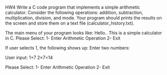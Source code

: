 HW4
Write a C code program that implements a simple arithmetic calculator. Consider the following operations: addition, subtraction, multiplication, division, and mode.
Your program should prints the results on the screen and store them on a text file (calculator_history.txt). 

The main menu of your program looks like:
Hello.. This is a simple calculator in C.
Please Select:
1- Enter Arithmetic Operation 
2- Exit 

If user selects 1, the following shows up:
Enter two numbers: 

User input: 1+7
2×7=14

Please Select:
1- Enter Arithmetic Operation 
2- Exit 







